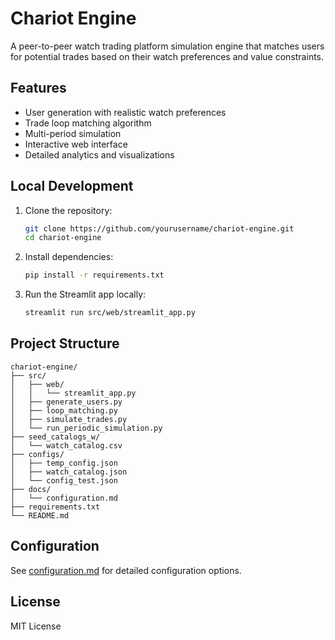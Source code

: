 # Chariot Engine

A peer-to-peer watch trading platform simulation engine that matches users for potential trades based on their watch preferences and value constraints.

## Features

- User generation with realistic watch preferences
- Trade loop matching algorithm
- Multi-period simulation
- Interactive web interface
- Detailed analytics and visualizations

## Local Development

1. Clone the repository:
   ```bash
   git clone https://github.com/yourusername/chariot-engine.git
   cd chariot-engine
   ```

2. Install dependencies:
   ```bash
   pip install -r requirements.txt
   ```

3. Run the Streamlit app locally:
   ```bash
   streamlit run src/web/streamlit_app.py
   ```

## Project Structure

```
chariot-engine/
├── src/
│   ├── web/
│   │   └── streamlit_app.py
│   ├── generate_users.py
│   ├── loop_matching.py
│   ├── simulate_trades.py
│   └── run_periodic_simulation.py
├── seed_catalogs_w/
│   └── watch_catalog.csv
├── configs/
│   ├── temp_config.json
│   ├── watch_catalog.json
│   └── config_test.json
├── docs/
│   └── configuration.md
├── requirements.txt
└── README.md
```

## Configuration

See [configuration.md](docs/configuration.md) for detailed configuration options.

## License

MIT License